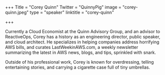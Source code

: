 +++
Title = "Corey Quinn"
Twitter = "QuinnyPig"
image = "corey-quinn.jpeg"
type = "speaker"
linktitle = "corey-quinn"

+++

Currently a Cloud Economist at the Quinn Advisory Group, and an advisor to ReactiveOps, Corey has a history as an engineering director, public speaker, and cloud architect. He specializes in helping companies address horrifying AWS bills, and curates LastWeekinAWS.com, a weekly newsletter summarizing the latest in AWS news, blogs, and tips, sprinkled with snark.

Outside of his professional work, Corey is known for overdressing, telling entertaining stories, and carrying a cigarette case full of tiny umbrellas.

